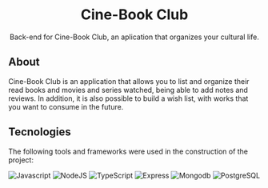 <div align="center">
  <h1>Cine-Book Club</h1>

  Back-end for Cine-Book Club, an aplication that organizes your cultural life.
  <br>
</div>
 <h2>About</h2>
 Cine-Book Club is an application that allows you to list and organize their read books and movies and series watched, being able to add notes and reviews. In addition, it is also possible to build a wish list, with works that you want to consume in the future.
  <br>
  
  <h2>Tecnologies</h2>
 The following tools and frameworks were used in the construction of the project:
 <br>
 <p>

![Javascript](https://img.shields.io/badge/JavaScript-323330?style=for-the-badge&logo=javascript&logoColor=F7DF1E)
![NodeJS](https://img.shields.io/badge/NodeJS-F7DF1E?style=for-the-badge&logo=node.js&logoColor=080808)
![TypeScript](https://img.shields.io/badge/TypeScript-E4405F?style=for-the-badge&logo=typescript&logoColor=ffffff)
![Express](https://img.shields.io/badge/Express-13cf35?style=for-the-badge&logo=Express&logoColor=ffffff)
![Mongodb](https://img.shields.io/badge/Mongodb-fae7b5?style=for-the-badge&logo=mongodb&logoColor=080808)
![PostgreSQL](https://img.shields.io/badge/PostgreSQL-78586f?style=for-the-badge&logo=PostgreSQL&logoColor=ffffff)

</p>
